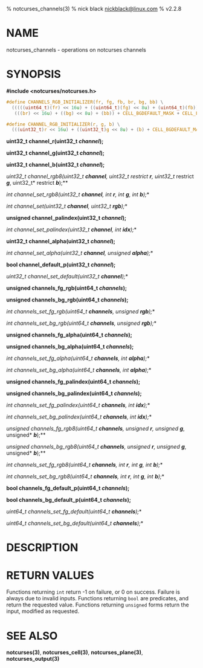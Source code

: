 % notcurses_channels(3)
% nick black <nickblack@linux.com>
% v2.2.8

# NAME

notcurses_channels - operations on notcurses channels

# SYNOPSIS

**#include <notcurses/notcurses.h>**

```c
#define CHANNELS_RGB_INITIALIZER(fr, fg, fb, br, bg, bb) \
  (((((uint64_t)(fr) << 16u) + ((uint64_t)(fg) << 8u) + (uint64_t)(fb)) << 32ull) + \
   (((br) << 16u) + ((bg) << 8u) + (bb)) + CELL_BGDEFAULT_MASK + CELL_FGDEFAULT_MASK)

#define CHANNEL_RGB_INITIALIZER(r, g, b) \
  (((uint32_t)r << 16u) + ((uint32_t)g << 8u) + (b) + CELL_BGDEFAULT_MASK)
```

**uint32_t channel_r(uint32_t ***channel***);**

**uint32_t channel_g(uint32_t ***channel***);**

**uint32_t channel_b(uint32_t ***channel***);**

**uint32_t channel_rgb8(uint32_t ***channel***, uint32_t* restrict ***r***, uint32_t* restrict ***g***, uint32_t* restrict ***b***);**

**int channel_set_rgb8(uint32_t* ***channel***, int ***r***, int ***g***, int ***b***);**

**int channel_set(uint32_t* ***channel***, uint32_t ***rgb***);**

**unsigned channel_palindex(uint32_t ***channel***);**

**int channel_set_palindex(uint32_t* ***channel***, int ***idx***);**

**uint32_t channel_alpha(uint32_t ***channel***);**

**int channel_set_alpha(uint32_t* ***channel***, unsigned ***alpha***);**

**bool channel_default_p(uint32_t ***channel***);**

**uint32_t channel_set_default(uint32_t* ***channel***);**

**unsigned channels_fg_rgb(uint64_t ***channels***);**

**unsigned channels_bg_rgb(uint64_t ***channels***);**

**int channels_set_fg_rgb(uint64_t* ***channels***, unsigned ***rgb***);**

**int channels_set_bg_rgb(uint64_t* ***channels***, unsigned ***rgb***);**

**unsigned channels_fg_alpha(uint64_t ***channels***);**

**unsigned channels_bg_alpha(uint64_t ***channels***);**

**int channels_set_fg_alpha(uint64_t* ***channels***, int ***alpha***);**

**int channels_set_bg_alpha(uint64_t* ***channels***, int ***alpha***);**

**unsigned channels_fg_palindex(uint64_t ***channels***);**

**unsigned channels_bg_palindex(uint64_t ***channels***);**

**int channels_set_fg_palindex(uint64_t* ***channels***, int ***idx***);**

**int channels_set_bg_palindex(uint64_t* ***channels***, int ***idx***);**

**unsigned channels_fg_rgb8(uint64_t ***channels***, unsigned* ***r***, unsigned* ***g***, unsigned* ***b***);**

**unsigned channels_bg_rgb8(uint64_t ***channels***, unsigned* ***r***, unsigned* ***g***, unsigned* ***b***);**

**int channels_set_fg_rgb8(uint64_t* ***channels***, int ***r***, int ***g***, int ***b***);**

**int channels_set_bg_rgb8(uint64_t* ***channels***, int ***r***, int ***g***, int ***b***);**

**bool channels_fg_default_p(uint64_t ***channels***);**

**bool channels_bg_default_p(uint64_t ***channels***);**

**uint64_t channels_set_fg_default(uint64_t* ***channels***);**

**uint64_t channels_set_bg_default(uint64_t* ***channels***);**

# DESCRIPTION


# RETURN VALUES

Functions returning `int` return -1 on failure, or 0 on success. Failure is
always due to invalid inputs. Functions returning `bool` are predicates, and
return the requested value. Functions returning `unsigned` forms return the
input, modified as requested.

# SEE ALSO

**notcurses(3)**,
**notcurses_cell(3)**,
**notcurses_plane(3)**,
**notcurses_output(3)**
